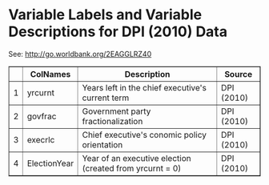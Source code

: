 # Variable Labels and Variable Descriptions for DPI (2010) Data
 See: <http://go.worldbank.org/2EAGGLRZ40>

 <!-- html table generated in R 2.15.1 by xtable 1.7-0 package -->
<!-- Wed Jul 25 14:40:37 2012 -->
<TABLE border=1>
<TR> <TH>  </TH> <TH> ColNames </TH> <TH> Description </TH> <TH> Source </TH>  </TR>
  <TR> <TD align="right"> 1 </TD> <TD> yrcurnt </TD> <TD> Years left in the chief executive's current term </TD> <TD> DPI (2010) </TD> </TR>
  <TR> <TD align="right"> 2 </TD> <TD> govfrac </TD> <TD> Government party fractionalization </TD> <TD> DPI (2010) </TD> </TR>
  <TR> <TD align="right"> 3 </TD> <TD> execrlc </TD> <TD> Chief executive's conomic policy orientation </TD> <TD> DPI (2010) </TD> </TR>
  <TR> <TD align="right"> 4 </TD> <TD> ElectionYear </TD> <TD> Year of an executive election (created from yrcurnt = 0) </TD> <TD> DPI (2010) </TD> </TR>
   </TABLE>
